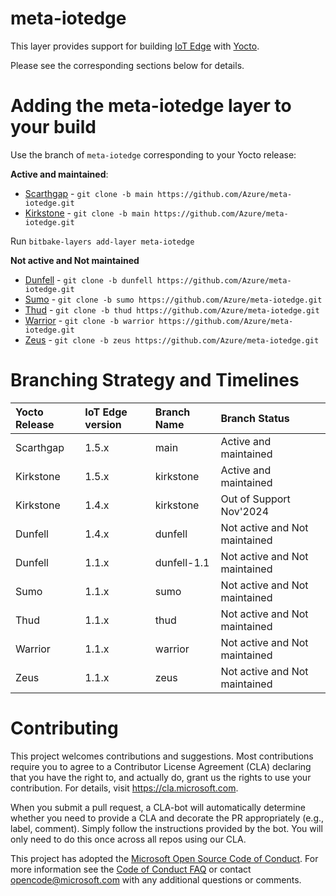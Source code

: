 meta-iotedge
===========

This layer provides support for building [IoT Edge](https://github.com/azure/iotedge) with [Yocto](https://www.yoctoproject.org/).

Please see the corresponding sections below for details.

Adding the meta-iotedge layer to your build
=================================================

Use the branch of `meta-iotedge` corresponding to your Yocto release:

**Active and maintained**:
* [Scarthgap](https://github.com/Azure/meta-iotedge/tree/main)  - `git clone -b main https://github.com/Azure/meta-iotedge.git`
* [Kirkstone](https://github.com/Azure/meta-iotedge/tree/kirkstone) - `git clone -b main https://github.com/Azure/meta-iotedge.git`


Run `bitbake-layers add-layer meta-iotedge`

**Not active and Not maintained**
* [Dunfell](https://github.com/Azure/meta-iotedge/tree/dunfell) - `git clone -b dunfell https://github.com/Azure/meta-iotedge.git`
* [Sumo](https://github.com/Azure/meta-iotedge/tree/sumo) - `git clone -b sumo https://github.com/Azure/meta-iotedge.git`
* [Thud](https://github.com/Azure/meta-iotedge/tree/thud) - `git clone -b thud https://github.com/Azure/meta-iotedge.git`
* [Warrior](https://github.com/Azure/meta-iotedge/tree/warrior) - `git clone -b warrior https://github.com/Azure/meta-iotedge.git`
* [Zeus](https://github.com/Azure/meta-iotedge/tree/zeus) - `git clone -b zeus https://github.com/Azure/meta-iotedge.git`

Branching Strategy and Timelines
===============================

| Yocto Release | IoT Edge version | Branch Name | Branch Status |
| :- | :- | :- | :- |
| Scarthgap | 1.5.x | main | Active and maintained |
| Kirkstone | 1.5.x | kirkstone | Active and maintained |
| Kirkstone | 1.4.x | kirkstone | Out of Support Nov'2024 |
| Dunfell | 1.4.x  | dunfell | Not active and Not maintained |
| Dunfell | 1.1.x  | dunfell-1.1 | Not active and Not maintained |
| Sumo | 1.1.x | sumo | Not active and Not maintained |
| Thud | 1.1.x | thud | Not active and Not maintained |
| Warrior | 1.1.x | warrior | Not active and Not maintained |
| Zeus | 1.1.x | zeus | Not active and Not maintained |


Contributing
============

This project welcomes contributions and suggestions.  Most contributions require you to agree to a
Contributor License Agreement (CLA) declaring that you have the right to, and actually do, grant us
the rights to use your contribution. For details, visit https://cla.microsoft.com.

When you submit a pull request, a CLA-bot will automatically determine whether you need to provide
a CLA and decorate the PR appropriately (e.g., label, comment). Simply follow the instructions
provided by the bot. You will only need to do this once across all repos using our CLA.

This project has adopted the [Microsoft Open Source Code of Conduct](https://opensource.microsoft.com/codeofconduct/).
For more information see the [Code of Conduct FAQ](https://opensource.microsoft.com/codeofconduct/faq/) or
contact [opencode@microsoft.com](mailto:opencode@microsoft.com) with any additional questions or comments.
